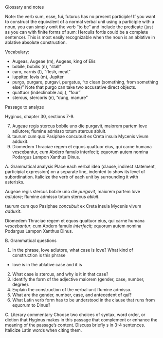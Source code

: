 Glossary and notes

Note: the verb sum, esse, fui, futurus has no present participle! If you want to construct the equivalent of a normal verbal unit using a participle with a noun, you can simply omit the verb “to be” and include the predicate (just as you can with finite forms of sum: Herculis fortis could be a complete sentence). This is most easily recognizable when the noun is an ablative in ablative absolute construction.

Vocabulary:

- Augeas, Augeae (m), Augeas, king of Elis
- bobile, bobilis (n), “stall”
- caro, carnis (f), “flesh, meat”
- Iuppiter, Iovis (m), Jupiter
- purgo, purgare, purgavi, purgatus, “to clean (something, from something else)” Note that purgo can take two accusative direct objects.
- quattuor (indeclinable adj.), “four”
- stercus, stercoris (n), “dung, manure”


Passage to analyze

Hyginus, chapter 30, sections 7-9.

7. Augeae regis stercus bobile uno die purgavit, maiorem partem Iove adiutore; flumine admisso totum stercus abluit.
8. taurum cum quo Pasiphae concubuit ex Creta insula Mycenis vivum adduxit.
9. Diomedem Thraciae regem et equos quattuor eius, qui carne humana vescebantur, cum Abdero famulo interfecit; equorum autem nomina Podargus Lampon Xanthus Dinus.

A. Grammatical analysis
Place each verbal idea (clause, indirect statement, participial expression) on a separate line, indented to show its level of subordination. Italicize the verb of each unit by surrounding it with asterisks.

Augeae regis stercus bobile uno die *purgavit*, 
maiorem partem Iove *adiutore*; 
flumine admisso totum stercus *abluit*.


taurum cum quo Pasiphae *concubuit*
ex Creta insula Mycenis vivum *adduxit*.


Diomedem Thraciae regem et equos quattuor eius, 
qui carne humana *vescebantur*,
cum Abdero famulo *interfecit*;
equorum autem nomina Podargus Lampon Xanthus Dinus.



B. Grammatical questions
1. In the phrase, Iove adiutore, what case is Iove? What kind of construction is this phrase
- Iove is in the ablative case and it is 
2. What case is stercus, and why is it in that case?
3. Identify the form of the adjective maiorem (gender, case, number, degree).
4. Explain the construction of the verbal unit flumine admisso.
5. What are the gender, number, case, and antecedent of qui?
6. What Latin verb form has to be understood in the clause that runs from equorum to Dinus?


C. Literary commentary
Choose two choices of syntax, word order, or diction that Hyginus makes in this passage that complement or enhance the meaning of the passage’s content. Discuss briefly s in 3-4 sentences. Italicize Latin words when citing them.
